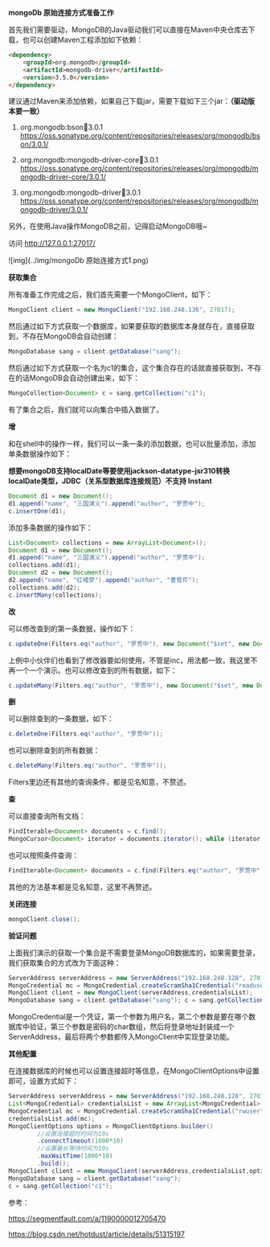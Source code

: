 **mongoDb 原始连接方式准备工作**

首先我们需要驱动，MongoDB的Java驱动我们可以直接在Maven中央仓库去下载，也可以创建Maven工程添加如下依赖：

```html
<dependency>
    <groupId>org.mongodb</groupId>
    <artifactId>mongodb-driver</artifactId>
    <version>3.5.0</version>
</dependency>
```

建议通过Maven来添加依赖，如果自己下载jar，需要下载如下三个jar：**（驱动版本要一致）**

1. org.mongodb:bson:jar:3.0.1				https://oss.sonatype.org/content/repositories/releases/org/mongodb/bson/3.0.1/

2. org.mongodb:mongodb-driver-core:jar:3.0.1	https://oss.sonatype.org/content/repositories/releases/org/mongodb/mongodb-driver-core/3.0.1/

3. org.mongodb:mongodb-driver:jar:3.0.1		https://oss.sonatype.org/content/repositories/releases/org/mongodb/mongodb-driver/3.0.1/

另外，在使用Java操作MongoDB之前，记得启动MongoDB哦~

访问 http://127.0.0.1:27017/

![img](../img/mongoDb 原始连接方式1.png)

**获取集合**

所有准备工作完成之后，我们首先需要一个MongoClient，如下：

```java
MongoClient client = new MongoClient("192.168.248.136", 27017);
```

然后通过如下方式获取一个数据库，如果要获取的数据库本身就存在，直接获取到，不存在MongoDB会自动创建：

```java
MongoDatabase sang = client.getDatabase("sang");
```

然后通过如下方式获取一个名为c1的集合，这个集合存在的话就直接获取到，不存在的话MongoDB会自动创建出来，如下：

```java
MongoCollection<Document> c = sang.getCollection("c1");
```

有了集合之后，我们就可以向集合中插入数据了。

**增**

和在shell中的操作一样，我们可以一条一条的添加数据，也可以批量添加，添加单条数据操作如下：

**想要mongoDB支持localDate等要使用jackson-datatype-jsr310转换localDate类型，JDBC（关系型数据库连接规范）不支持 Instant**

```java
Document d1 = new Document();
d1.append("name", "三国演义").append("author", "罗贯中");
c.insertOne(d1);
```

添加多条数据的操作如下：

```java
List<Document> collections = new ArrayList<Document>();
Document d1 = new Document();
d1.append("name", "三国演义").append("author", "罗贯中");
collections.add(d1);
Document d2 = new Document();
d2.append("name", "红楼梦").append("author", "曹雪芹");
collections.add(d2);
c.insertMany(collections);
```

**改**

可以修改查到的第一条数据，操作如下：

```java
c.updateOne(Filters.eq("author", "罗贯中"), new Document("$set", new Document("name", "三国演义123")));
```

上例中小伙伴们也看到了修改器要如何使用，不管是inc，用法都一致，我这里不再一个一个演示。也可以修改查到的所有数据，如下：

```java
c.updateMany(Filters.eq("author", "罗贯中"), new Document("$set", new Document("name", "三国演义456")));
```

**删**

可以删除查到的一条数据，如下：

```java
c.deleteOne(Filters.eq("author", "罗贯中"));
```

也可以删除查到的所有数据：
```java
c.deleteMany(Filters.eq("author", "罗贯中"));
```

Filters里边还有其他的查询条件，都是见名知意，不赘述。

**查**

可以直接查询所有文档：

```java
FindIterable<Document> documents = c.find(); 
MongoCursor<Document> iterator = documents.iterator(); while (iterator.hasNext()) {   System.out.println(iterator.next()); } 
```

也可以按照条件查询：

```java
FindIterable<Document> documents = c.find(Filters.eq("author", "罗贯中")); MongoCursor<Document> iterator = documents.iterator(); while (iterator.hasNext()) {   System.out.println(iterator.next()); }
```

其他的方法基本都是见名知意，这里不再赘述。

**关闭连接**

```java
mongoClient.close();
```

**验证问题**

上面我们演示的获取一个集合是不需要登录MongoDB数据库的，如果需要登录，我们获取集合的方式改为下面这种：
```java
ServerAddress serverAddress = new ServerAddress("192.168.248.128", 27017); List<MongoCredential> credentialsList = new ArrayList<MongoCredential>(); 
MongoCredential mc = MongoCredential.createScramSha1Credential("readuser","sang","123".toCharArray()); credentialsList.add(mc); 
MongoClient client = new MongoClient(serverAddress,credentialsList); 
MongoDatabase sang = client.getDatabase("sang"); c = sang.getCollection("c1");
```

MongoCredential是一个凭证，第一个参数为用户名，第二个参数是要在哪个数据库中验证，第三个参数是密码的char数组，然后将登录地址封装成一个ServerAddress，最后将两个参数都传入MongoClient中实现登录功能。

**其他配置**

在连接数据库的时候也可以设置连接超时等信息，在MongoClientOptions中设置即可，设置方式如下：

```java
ServerAddress serverAddress = new ServerAddress("192.168.248.128", 27017);
List<MongoCredential> credentialsList = new ArrayList<MongoCredential>();
MongoCredential mc = MongoCredential.createScramSha1Credential("rwuser","sang","123".toCharArray());
credentialsList.add(mc);
MongoClientOptions options = MongoClientOptions.builder()
        //设置连接超时时间为10s
        .connectTimeout(1000*10)
        //设置最长等待时间为10s
        .maxWaitTime(1000*10)
        .build();
MongoClient client = new MongoClient(serverAddress,credentialsList,options);
MongoDatabase sang = client.getDatabase("sang");
c = sang.getCollection("c1");
```

参考：

https://segmentfault.com/a/1190000012705470

https://blog.csdn.net/hotdust/article/details/51315197